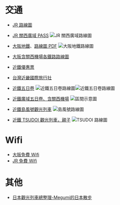 # 交通

* [JR 路線圖](https://www.westjr.co.jp/global/tc/travel-information/routemap/)

 * [JR 關西廣域 PASS](https://www.westjr.co.jp/global/tc/travel-information/pass/kansai_wide/)
![JR 關西廣域路線圖](https://www.westjr.co.jp/global/tc/travel-information/pass/kansai_wide/images/kansai_wide_map.gif)

* [大阪地鐵](http://www.kotsu.city.osaka.lg.jp/foreign/chinese-trad/map.html)、[路線圖 PDF](http://www.kotsu.city.osaka.lg.jp/library/chinese-trad/img/map.pdf)
![大阪地鐵路線圖](http://www.kotsu.city.osaka.lg.jp/library/chinese-trad/img/map.jpg)

* [大阪含關西機場各鐵路路線圖](https://www.osaka-info.jp/en/area/map/railway.pdf)

* [近鐵優惠票](http://www.kintetsu.co.jp/foreign/chinese-han/ticket/index.html)
 * [台灣近畿國際旅行社](http://www.knt-taiwan.com/)
 * [近鐵五日卷](http://www.kintetsu.co.jp/foreign/chinese-han/ticket/krp.html)
 ![近鐵五日卷路線圖](http://www.kintetsu.co.jp/foreign/chinese-han/about/station/route_map/img/index/img_map01.png)![近鐵五日卷路線圖](http://www.kintetsu.co.jp/foreign/chinese-han/about/station/route_map/img/index/img_map02.png)
 * [近鐵廣域五日卷、含關西機場](http://www.kintetsu.co.jp/foreign/chinese-han/ticket/krp_wide.html)
 ![區間示意圖](http://www.kintetsu.co.jp/foreign/chinese-han/ticket/img/krp_wide/krpwide_map.png)
 * [近鐵島風號觀光列車](http://www.kintetsu.co.jp/tetsudo/)
 ![島風號路線圖](http://www.kintetsu.co.jp/senden/shimakaze/tw/inpuiry/images/map.jpg)
 * [近鐵 TSUDOI 觀光列車，親子](http://www.kintetsu.co.jp/senden/tsudoi/)
 ![TSUDOI 路線圖](http://www.kintetsu.co.jp/senden/tsudoi/img/about/about_map.gif)

# Wifi

* [大阪免費 Wifi](http://www.osaka-info.jp/ch_t/wifi/wifi.html)
* [JR 免費 Wifi](https://www.westjr.co.jp/global/tc/travel-information/wifi/howto.html)

# 其他

* [日本觀光列車總整理-Megumi的日本散步](http://immegumi.pixnet.net/blog/post/184039125-【資訊】移動的風景。日本觀光列車總整理)
